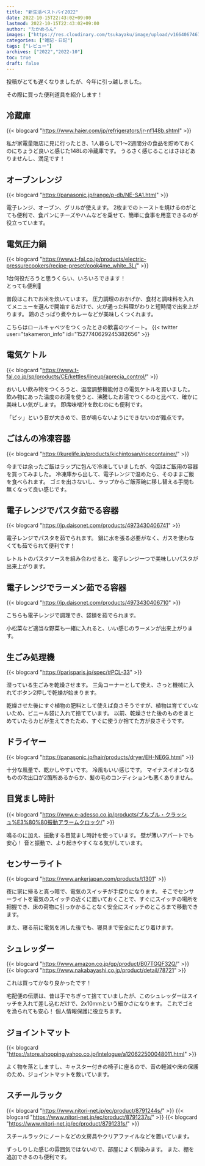 ```yaml
---
title: "新生活ベストバイ2022"
date: 2022-10-15T22:43:02+09:00
lastmod: 2022-10-15T22:43:02+09:00
author: "たかめろん"
images: ["https://res.cloudinary.com/tsukayaku/image/upload/v1664067467/Blog-personal/new_start_bestbuy2022/thumbnail.png"]
categories: ["雑記・日記"]
tags: ["レビュー"]
archives: ["2022","2022-10"]
toc: true
draft: false
---
```


投稿がとても遅くなりましたが、今年に引っ越しました。

その際に買った便利道具を紹介します！

## 冷蔵庫
{{< blogcard "https://www.haier.com/jp/refrigerators/jr-nf148b.shtml" >}}

私が家電量販店に見に行ったとき、1人暮らしで1〜2週間分の食品を貯めておくのにちょうど良いと感じた148Lの冷蔵庫です。
うるさく感じることはさほどありませんし、満足です！

## オーブンレンジ
{{< blogcard "https://panasonic.jp/range/p-db/NE-SA1.html" >}}

電子レンジ、オーブン、グリルが使えます。
2枚までのトーストを焼けるのがとても便利で、食パンにチーズやハムなどを乗せて、簡単に食事を用意できるのが役立っています。

## 電気圧力鍋
{{< blogcard "https://www.t-fal.co.jp/products/electric-pressurecookers/recipe-preset/cook4me_white_3L/" >}}

1台何役だろうと思うくらい、いろいろできます！  
とっても便利🥳

普段はこれでお米を炊いています。
圧力調理のおかげか、食材と調味料を入れてメニューを選んで開始するだけで、火が通った料理がわりと短時間で出来上がります。
鶏のさっぱり煮やカレーなどが美味しくつくれます。

こちらはロールキャベツをつくったときの歓喜のツイート。
{{< twitter user="takameron_info" id="1527740629245382656" >}}

## 電気ケトル
{{< blogcard "https://www.t-fal.co.jp/sp/products/CE/kettles/lineup/aprecia_control/" >}}

おいしい飲み物をつくろうと、温度調整機能付きの電気ケトルを買いました。  
飲み物にあった温度のお湯を使うと、沸騰したお湯でつくるのと比べて、確かに美味しい気がします。
即席味噌汁を飲むのにも便利です。

「ピッ」という音が大きめで、音が鳴らないようにできないのが難点です。

## ごはんの冷凍容器
{{< blogcard "https://kurelife.jp/products/kichintosan/ricecontainer/" >}}

今までは余ったご飯はラップに包んで冷凍していましたが、今回はご飯用の容器を買ってみました。
冷凍庫から出して、電子レンジで温めたら、そのままご飯を食べられます。
ゴミを出さないし、ラップからご飯茶碗に移し替える手間も無くなって良い感じです。

## 電子レンジでパスタ茹でる容器
{{< blogcard "https://jp.daisonet.com/products/4973430406741" >}}

電子レンジでパスタを茹でられます。
鍋に水を張る必要がなく、ガスを使わなくても茹でられて便利です！

レトルトのパスタソースを組み合わせると、電子レンジ一つで美味しいパスタが出来上がります。

## 電子レンジでラーメン茹でる容器
{{< blogcard "https://jp.daisonet.com/products/4973430406710" >}}

こちらも電子レンジで調理でき、袋麺を茹でられます。

小松菜など適当な野菜も一緒に入れると、いい感じのラーメンが出来上がります。

## 生ごみ処理機
{{< blogcard "https://parisparis.jp/spec/#PCL-33" >}}

湿っている生ごみを乾燥させます。
三角コーナーとして使え、さっと機械に入れてボタン2押しで乾燥が始まります。

乾燥させた後にすぐ植物の肥料として使えば良さそうですが、植物は育てていないため、ビニール袋に入れて捨てています。
以前、乾燥させた後のものをまとめていたらカビが生えてきたため、すぐに使うか捨てた方が良さそうです。

## ドライヤー
{{< blogcard "https://panasonic.jp/hair/products/dryer/EH-NE6G.html" >}}

十分な風量で、乾かしやすいです。
冷風もいい感じです。
マイナスイオンなるものの吹出口が2箇所あるからか、髪の毛のコンディションも悪くありません。

## 目覚まし時計
{{< blogcard "https://www.e-adesso.co.jp/products/ブルブル・クラッシュ%E3%80%80振動アラームクロック/" >}}

鳴るのに加え、振動する目覚まし時計を使っています。
壁が薄いアパートでも安心！
音と振動で、より起きやすくなる気がしています。

## センサーライト
{{< blogcard "https://www.ankerjapan.com/products/t1301" >}}

夜に家に帰ると真っ暗で、電気のスイッチが手探りになります。
そこでセンサーライトを電気のスイッチの近くに置いておくことで、すぐにスイッチの場所を把握でき、床の荷物に引っかかることなく安全にスイッチのところまで移動できます。

また、寝る前に電気を消した後でも、寝具まで安全にたどり着けます。

## シュレッダー
{{< blogcard "https://www.amazon.co.jp/gp/product/B07TGQF32Q/" >}}
{{< blogcard "https://www.nakabayashi.co.jp/product/detail/78721" >}}

これは買ってかなり良かったです！

宅配便の伝票は、昔は手でちぎって捨てていましたが、このシュレッダーはスイッチを入れて差し込むだけで、2x10mmという細かさになります。
これでゴミを漁られても安心！
個人情報保護に役立ちます。

## ジョイントマット
{{< blogcard "https://store.shopping.yahoo.co.jp/intelogue/a120622500048011.html" >}}

よく物を落としますし、キャスター付きの椅子に座るので、音の軽減や床の保護のため、ジョイントマットを敷いています。

## スチールラック
{{< blogcard "https://www.nitori-net.jp/ec/product/8791244s/" >}}
{{< blogcard "https://www.nitori-net.jp/ec/product/8791237s/" >}}
{{< blogcard "https://www.nitori-net.jp/ec/product/8791231s/" >}}

スチールラックにノートなどの文房具やクリアファイルなどを置いています。

ずっしりした感じの雰囲気ではないので、部屋によく馴染みます。
また、棚を追加できるのも便利です。
